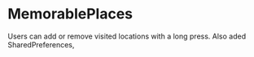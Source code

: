 # MemorablePlaces
Users can add or remove visited locations with a long press. Also aded SharedPreferences,
